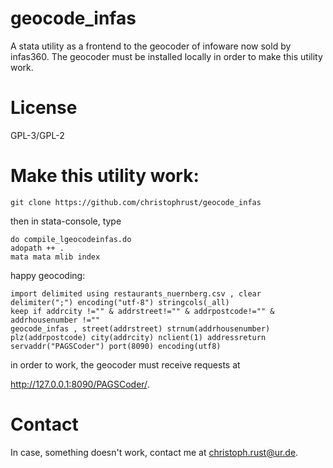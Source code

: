 # geocode_infas

A stata utility as a frontend to the geocoder of infoware now sold by infas360. The geocoder must be installed locally in order to make this utility work.

# License

GPL-3/GPL-2

# Make this utility work:

    git clone https://github.com/christophrust/geocode_infas

then in stata-console, type

    do compile_lgeocodeinfas.do
    adopath ++ .
    mata mata mlib index

happy geocoding:

    import delimited using restaurants_nuernberg.csv , clear delimiter(";") encoding("utf-8") stringcols(_all)
    keep if addrcity !="" & addrstreet!="" & addrpostcode!="" & addrhousenumber !=""
    geocode_infas , street(addrstreet) strnum(addrhousenumber) plz(addrpostcode) city(addrcity) nclient(1) addressreturn servaddr("PAGSCoder") port(8090) encoding(utf8)


in order to work, the geocoder must receive requests at

http://127.0.0.1:8090/PAGSCoder/.


# Contact

In case, something doesn't work, contact me at christoph.rust@ur.de.